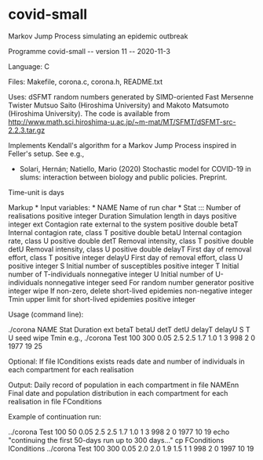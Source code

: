 # covid-small
Markov Jump Process simulating an epidemic outbreak

Programme covid-small -- version 11 -- 2020-11-3

Language: C

Files: Makefile, corona.c, corona.h, README.txt

Uses: dSFMT random numbers generated by SIMD-oriented Fast Mersenne Twister
Mutsuo Saito (Hiroshima University) and Makoto Matsumoto (Hiroshima University).
The code is available from
http://www.math.sci.hiroshima-u.ac.jp/~m-mat/MT/SFMT/dSFMT-src-2.2.3.tar.gz

Implements Kendall's algorithm for a Markov Jump Process inspired in Feller's setup. See e.g.,
* Solari, Hernán; Natiello, Mario (2020) Stochastic model for COVID-19 in slums:
  interaction between biology and public policies. Preprint.

Time-unit is days 

Markup * Input variables:
          * NAME      Name of run                               char
          * Stat :::      Number of realisations                    positive integer
Duration  Simulation length in days                 positive integer
ext       Contagion rate external to the system     positive double
betaT     Internal contagion rate, class T          positive double
betaU     Internal contagion rate, class U          positive double
detT      Removal intensity, class T                positive double
detU      Removal intensity, class U                positive double
delayT    First day of removal effort, class T      positive integer
delayU    First day of removal effort, class U      positive integer
S         Initial number of susceptibles            positive integer
T         Initial number of T-individuals           nonnegative integer
U         Initial number of U-individuals           nonnegative integer
seed      For random number generator               positive integer
wipe      If non-zero, delete short-lived epidemies non-negative integer
Tmin      upper limit for short-lived epidemies     positive integer 

Usage (command line):

./corona NAME Stat Duration ext betaT betaU detT detU delayT delayU S T U seed wipe Tmin
e.g.,
./corona Test 100 300 0.05 2.5 2.5 1.7 1.0 1 3 998 2 0 1977 19 25 

Optional:
If file IConditions exists  reads date and number of individuals in each compartment for each realisation

Output:
Daily record of population in each compartment in file NAMEnn
Final date and population distribution in each compartment for each realisation in file FConditions

Example of continuation run:

../corona Test 100   50 0.05 2.5 2.5 1.7 1.0 1 3 998 2 0 1977 10 19 
echo  "continuing the first 50-days run up to 300 days..."
cp FConditions IConditions
../corona Test 100 300 0.05 2.0 2.0 1.9 1.5 1 1 998 2 0 1997 10 19


